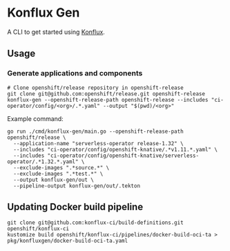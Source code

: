 # Konflux Gen

A CLI to get started
using [Konflux](https://redhat-appstudio.github.io/docs.appstudio.io/Documentation/main/).

## Usage

### Generate applications and components

```shell
# Clone openshift/release repository in openshift-release
git clone git@github.com:openshift/release.git openshift-release
konflux-gen --openshift-release-path openshift-release --includes "ci-operator/config/<org>/.*.yaml" --output "$(pwd)/<org>"
```

Example command:

```shell
go run ./cmd/konflux-gen/main.go --openshift-release-path openshift/release \
  --application-name "serverless-operator release-1.32" \
  --includes "ci-operator/config/openshift-knative/.*v1.11.*.yaml" \
  --includes "ci-operator/config/openshift-knative/serverless-operator/.*1.32.*.yaml" \
  --exclude-images ".*source.*" \
  --exclude-images ".*test.*" \
  --output konflux-gen/out \
  --pipeline-output konflux-gen/out/.tekton
```

## Updating Docker build pipeline

[//]: # (TODO automate this step)

```shell
git clone git@github.com:konflux-ci/build-definitions.git openshift/konflux-ci
kustomize build openshift/konflux-ci/pipelines/docker-build-oci-ta > pkg/konfluxgen/docker-build-oci-ta.yaml
```